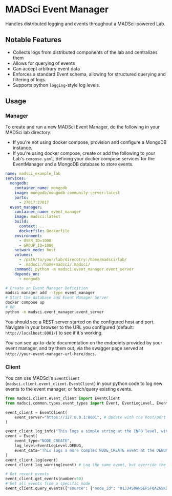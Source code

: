 # MADSci Event Manager

Handles distributed logging and events throughout a MADSci-powered Lab.

## Notable Features

- Collects logs from distributed components of the lab and centralizes them
- Allows for querying of events
- Can accept arbitrary event data
- Enforces a standard Event schema, allowing for structured querying and filtering of logs.
- Supports python `logging`-style log levels.

## Usage

### Manager

To create and run a new MADSci Event Manager, do the following in your MADSci lab directory:

- If you're not using docker compose, provision and configure a MongoDB instance.
- If you're using docker compose, create or add the following to your Lab's `compose.yaml`, defining your docker compose services for the EventManager and a MongoDB database to store events.


```yaml
name: madsci_example_lab
services:
  mongodb:
    container_name: mongodb
    image: mongodb/mongodb-community-server:latest
    ports:
      - 27017:27017
  event_manager:
    container_name: event_manager
    image: madsci:latest
    build:
      context: ..
      dockerfile: Dockerfile
    environment:
      - USER_ID=1000
      - GROUP_ID=1000
    network_mode: host
    volumes:
      - /path/to/your/lab/direcotry:/home/madsci/lab/
      - .madsci:/home/madsci/.madsci/
    command: python -m madsci.event_manager.event_server
    depends_on:
      - mongodb
```

```bash
# Create an Event Manager Definition
madsci manager add --type event_manager
# Start the database and Event Manager Server
docker compose up
# OR
python -m madsci.event_manager.event_server
```

You should see a REST server started on the configured host and port. Navigate in your browser to the URL you configured (default: `http://localhost:8001/`) to see if it's working.

You can see up-to-date documentation on the endpoints provided by your event manager, and try them out, via the swagger page served at `http://your-event-manager-url-here/docs`.

### Client

You can use MADSci's `EventClient` (`madsci.client.event_client.EventClient`) in your python code to log new events to the event manager, or fetch/query existing events.

```python
from madsci.client.event_client import EventClient
from madsci.common.types.event_types import Event, EventLogLevel, EventType

event_client = EventClient(
    event_server="https://127.0.0.1:8001", # Update with the host/port you configured for your EventManager server
)

event_client.log_info("This logs a simple string at the INFO level, with event_type LOG_INFO")
event = Event(
    event_type="NODE_CREATE",
    log_level=EventLogLevel.DEBUG,
    event_data="This logs a more complex NODE_CREATE event at the DEBUG level. The event_data field should contain relevant data about the event (in this case, something like the NodeDefinition, for instance)"
)
event_client.log(event)
event_client.log_warning(event) # Log the same event, but override the log level.

# Get recent events
event_client.get_events(number=50)
# Get all events from a specific node
event_client.query_events({"source": {"node_id": "01JJ4S0WNGEF5FQAZG5KDGJRBV"}})
```
